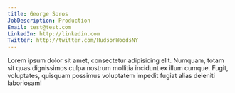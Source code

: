 ```yaml
---
title: George Soros
JobDescription: Production
Email: test@test.com
LinkedIn: http://linkedin.com
Twitter: http://twitter.com/HudsonWoodsNY
---
```

Lorem ipsum dolor sit amet, consectetur adipisicing elit. Numquam, totam sit quas dignissimos culpa nostrum mollitia incidunt ex illum cumque. Fugit, voluptates, quisquam possimus voluptatem impedit fugiat alias deleniti laboriosam!
